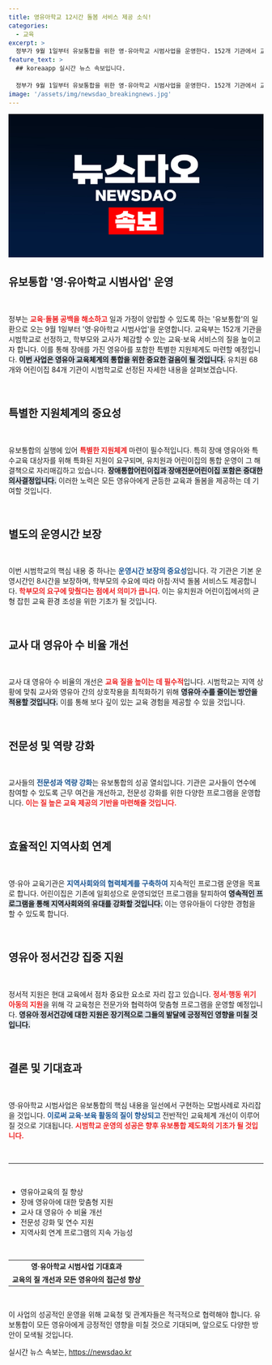 ```yaml
---
title: 영유아학교 12시간 돌봄 서비스 제공 소식!
categories:
  - 교육
excerpt: >
  정부가 9월 1일부터 유보통합을 위한 영·유아학교 시범사업을 운영한다. 152개 기관에서 교육과 돌봄 서비스의 질을 높이고, 장애 영유아를 위한 지원체계도 마련해 양질의 보육 환경을 조성할 계획이다.
feature_text: >
  ## koreaapp 실시간 뉴스 속보입니다.

  정부가 9월 1일부터 유보통합을 위한 영·유아학교 시범사업을 운영한다. 152개 기관에서 교육과 돌봄 서비스의 질을 높이고, 장애 영유아를 위한 지원체계도 마련해 양질의 보육 환경을 조성할 계획이다.
image: '/assets/img/newsdao_breakingnews.jpg'
---
```


<p><img src="/assets/img/newsdao_breakingnews.jpg" alt="koreaapp 속보" /></p>

<h2 data-ke-size="size26">유보통합 '영·유아학교 시범사업' 운영</h2>

<p data-ke-size="size16">&nbsp;</p>

<p>정부는 <b><span style="color: #ee2323;">교육·돌봄 공백을 해소하고</span></b> 일과 가정이 양립할 수 있도록 하는 '유보통합'의 일환으로 오는 9월 1일부터 '영·유아학교 시범사업'을 운영합니다. 교육부는 152개 기관을 시범학교로 선정하고, 학부모와 교사가 체감할 수 있는 교육·보육 서비스의 질을 높이고자 합니다. 이를 통해 장애를 가진 영유아를 포함한 특별한 지원체계도 마련할 예정입니다. <b><span style="background-color: #21538527;">이번 사업은 영유아 교육체계의 통합을 위한 중요한 걸음이 될 것입니다.</span></b> 유치원 68개와 어린이집 84개 기관이 시범학교로 선정된 자세한 내용을 살펴보겠습니다.</p>

<p data-ke-size="size16">&nbsp;</p>

<h2 data-ke-size="size26">특별한 지원체계의 중요성</h2>

<p data-ke-size="size16">&nbsp;</p>

<p>유보통합의 실행에 있어 <b><span style="color: #ee2323;">특별한 지원체계</span></b> 마련이 필수적입니다. 특히 장애 영유아와 특수교육 대상자를 위해 특화된 지원이 요구되며, 유치원과 어린이집의 통합 운영이 그 해결책으로 자리매김하고 있습니다. <b><span style="background-color: #21538527;">장애통합어린이집과 장애전문어린이집 포함은 중대한 의사결정입니다.</span></b> 이러한 노력은 모든 영유아에게 균등한 교육과 돌봄을 제공하는 데 기여할 것입니다.</p>

<p data-ke-size="size16">&nbsp;</p>

<h2 data-ke-size="size26">별도의 운영시간 보장</h2>

<p data-ke-size="size16">&nbsp;</p>

<p>이번 시범학교의 핵심 내용 중 하나는 <b><span style="color: #1a5490;">운영시간 보장의 중요성</span></b>입니다. 각 기관은 기본 운영시간인 8시간을 보장하며, 학부모의 수요에 따라 아침·저녁 돌봄 서비스도 제공합니다. <b><span style="color: #ee2323;">학부모의 요구에 맞췄다는 점에서 의미가 큽니다</span></b>. 이는 유치원과 어린이집에서의 균형 잡힌 교육 환경 조성을 위한 기초가 될 것입니다.</p>

<p data-ke-size="size16">&nbsp;</p>

<h2 data-ke-size="size26">교사 대 영유아 수 비율 개선</h2>

<p data-ke-size="size16">&nbsp;</p>

<p>교사 대 영유아 수 비율의 개선은 <b><span style="color: #ee2323;">교육 질을 높이는 데 필수적</span></b>입니다. 시범학교는 지역 상황에 맞춰 교사와 영유아 간의 상호작용을 최적화하기 위해 <b><span style="background-color: #21538527;">영유아 수를 줄이는 방안을 적용할 것입니다.</span></b> 이를 통해 보다 깊이 있는 교육 경험을 제공할 수 있을 것입니다.</p>

<p data-ke-size="size16">&nbsp;</p>

<h2 data-ke-size="size26">전문성 및 역량 강화</h2>

<p data-ke-size="size16">&nbsp;</p>

<p>교사들의 <b><span style="color: #1a5490;">전문성과 역량 강화</span></b>는 유보통합의 성공 열쇠입니다. 기관은 교사들이 연수에 참여할 수 있도록 근무 여건을 개선하고, 전문성 강화를 위한 다양한 프로그램을 운영합니다. <b><span style="color: #ee2323;">이는 질 높은 교육 제공의 기반을 마련해줄 것입니다.</span></b></p>

<p data-ke-size="size16">&nbsp;</p>

<h2 data-ke-size="size26">효율적인 지역사회 연계</h2>

<p data-ke-size="size16">&nbsp;</p>

<p>영·유아 교육기관은 <b><span style="color: #1a5490;">지역사회와의 협력체계를 구축하여</span></b> 지속적인 프로그램 운영을 목표로 합니다. 어린이집은 기존에 일회성으로 운영되었던 프로그램을 탈피하여 <b><span style="background-color: #21538527;">영속적인 프로그램을 통해 지역사회와의 유대를 강화할 것입니다.</span></b> 이는 영유아들이 다양한 경험을 할 수 있도록 합니다.</p>

<p data-ke-size="size16">&nbsp;</p>

<h2 data-ke-size="size26">영유아 정서건강 집중 지원</h2>

<p data-ke-size="size16">&nbsp;</p>

<p>정서적 지원은 현대 교육에서 점차 중요한 요소로 자리 잡고 있습니다. <b><span style="color: #ee2323;">정서·행동 위기 아동의 지원</span></b>을 위해 각 교육청은 전문가와 협력하여 맞춤형 프로그램을 운영할 예정입니다. <b><span style="background-color: #21538527;">영유아 정서건강에 대한 지원은 장기적으로 그들의 발달에 긍정적인 영향을 미칠 것입니다.</span></b></p>

<p data-ke-size="size16">&nbsp;</p>

<h2 data-ke-size="size26">결론 및 기대효과</h2>

<p data-ke-size="size16">&nbsp;</p>

<p>영·유아학교 시범사업은 유보통합의 핵심 내용을 일선에서 구현하는 모범사례로 자리잡을 것입니다. <b><span style="color: #1a5490;">이로써 교육·보육 활동의 질이 향상되고</span></b> 전반적인 교육체계 개선이 이루어질 것으로 기대됩니다. <b><span style="color: #ee2323;">시범학교 운영의 성공은 향후 유보통합 제도화의 기초가 될 것입니다.</span></b></p>

<p data-ke-size="size16">&nbsp;</p>

<hr>

<p data-ke-size="size16">&nbsp;</p>

<ul>
  <li>영유아교육의 질 향상</li>
  <li>장애 영유아에 대한 맞춤형 지원</li>
  <li>교사 대 영유아 수 비율 개선</li>
  <li>전문성 강화 및 연수 지원</li>
  <li>지역사회 연계 프로그램의 지속 가능성</li>
</ul>

<p data-ke-size="size16">&nbsp;</p>

<table style="width: 100%;">
  <tr>
    <td style="text-align: center; height: 17px;"><b>영·유아학교 시범사업 기대효과</b></td>
  </tr>
  <tr>
    <td style="text-align: center; height: 17px;"><b>교육의 질 개선과 모든 영유아의 접근성 향상</b></td>
  </tr>
</table>

<p data-ke-size="size16">&nbsp;</p>

<p>이 사업의 성공적인 운영을 위해 교육청 및 관계자들은 적극적으로 협력해야 합니다. 유보통합이 모든 영유아에게 긍정적인 영향을 미칠 것으로 기대되며, 앞으로도 다양한 방안이 모색될 것입니다.</p>
실시간 뉴스 속보는, <a href="https://newsdao.kr" rel="dofollow">https://newsdao.kr</a>


